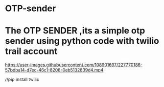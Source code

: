 # OTP-sender

# The OTP SENDER ,its a simple otp sender using python code with twilio trail account



https://user-images.githubusercontent.com/108901697/227770186-57bdba14-d7ec-46c1-8208-0eb5132839d4.mp4


//pip install twilio
